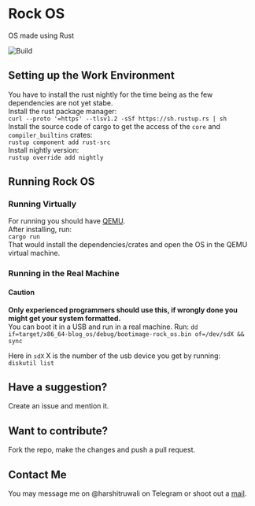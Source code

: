 # Rock OS

OS made using Rust<br>

![Build](https://github.com/HarshitRuwali/Rock_OS/workflows/Build/badge.svg?branch=master)

## Setting up the Work Environment

You have to install the rust nightly for the time being as the few dependencies are not yet stabe.<br>
Install the rust package manager: <br>
`curl --proto '=https' --tlsv1.2 -sSf https://sh.rustup.rs | sh`
<br>
Install the source code of cargo to get the access of the `core` and `compiler_builtins` crates: <br>
`rustup component add rust-src` 
<br>
Install nightly version: <br>
`rustup override add nightly`

## Running Rock OS

### Running Virtually

For running you should have [QEMU](https://www.qemu.org/). <br>
After installing, run: <br>
`cargo run`<br>
That would install the dependencies/crates and open the OS in the QEMU virtual machine.

### Running in the Real Machine 

#### Caution 

**Only experienced programmers should use this, if wrongly done you might get your system formatted.**<br>
You can boot it in a USB and run in a real machine.
Run:
`dd if=target/x86_64-blog_os/debug/bootimage-rock_os.bin of=/dev/sdX && sync` <br>

Here in `sdX` X is the number of the usb device you get by running: <br>
`diskutil list` 

## Have a suggestion?
Create an issue and mention it. 

## Want to contribute?
Fork the repo, make the changes and push a pull request. 

## Contact Me
You may message me on @harshitruwali on Telegram or shoot out a [mail](https://mail.google.com/mail/?view=cm&fs=1&to=ruwaliharshit@gmail.com).
